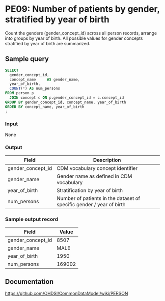 # PE09: Number of patients by gender, stratified by year of birth

Count the genders (gender_concept_id) across all person records, arrange into groups by year of birth. All possible values for gender concepts stratified by year of birth are summarized.

## Sample query

```sql
SELECT
  gender_concept_id,
  concept_name     AS gender_name,
  year_of_birth,
  COUNT(*) AS num_persons
FROM person p
  JOIN concept c ON p.gender_concept_id = c.concept_id
GROUP BY gender_concept_id, concept_name, year_of_birth
ORDER BY concept_name, year_of_birth
;
```
### Input

None

### Output

|  Field |  Description |
| --- | --- |
|  gender_concept_id |  CDM vocabulary concept identifier |
|  gender_name |  Gender name as defined in CDM vocabulary |
|  year_of_birth |  Stratification by year of birth |
|  num_persons |  Number of patients in the dataset of specific gender / year of birth |

### Sample output record

|  Field |  Value |
| --- | --- |
|  gender_concept_id |  8507 |
|  gender_name |  MALE |
|  year_of_birth |  1950 |
|  num_persons |  169002 |

## Documentation
https://github.com/OHDSI/CommonDataModel/wiki/PERSON
